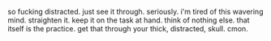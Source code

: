 so fucking distracted.
just see it through. seriously.
i'm tired of this wavering mind.
straighten it. keep it on the task at hand. think of nothing else.
that itself is the practice.
get that through your thick, distracted, skull.
cmon.